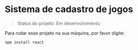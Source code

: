 # Sistema de cadastro de jogos
> Status do projeto: Em desenvolvimento 

Para rodar esse projeto na sua máquina, por favor digite:

```
npm install react
```
